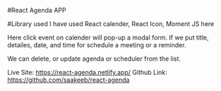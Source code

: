 #React Agenda APP

#Library used
I have used React calender, React Icon, Moment JS here

Here click event on calender will pop-up a modal form. If we put title, detailes, date, and time for schedule a meeting or a reminder.

We can delete, or update agenda or scheduler from the list.

Live Site: https://react-agenda.netlify.app/
Github Link: https://github.com/saakeeb/react-agenda
